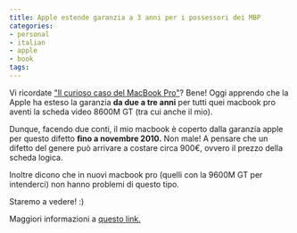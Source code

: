```yaml
---
title: Apple estende garanzia a 3 anni per i possessori dei MBP
categories:
- personal
- italian
- apple
- book
tags:
---
```

Vi ricordate ["Il curioso caso del MacBook
Pro"]({{site.url}}/2009/03/25/il-curioso-caso-del-macbook-pro/)? Bene!
Oggi apprendo che la Apple ha esteso la garanzia **da due a tre anni** per
tutti quei macbook pro aventi la scheda video 8600M GT (tra cui anche il mio).

Dunque, facendo due conti, il mio macbook è coperto dalla garanzia apple per
questo difetto **fino a novembre 2010.** Non male! A pensare che un difetto
del genere può arrivare a costare circa 900€, ovvero il prezzo della scheda
logica.

Inoltre dicono che in nuovi macbook pro (quelli con la 9600M GT per
intenderci) non hanno problemi di questo tipo.

Staremo a vedere! :)

Maggiori informazioni a [questo
link.](http://support.apple.com/kb/TS2377?viewlocale=it_IT)

